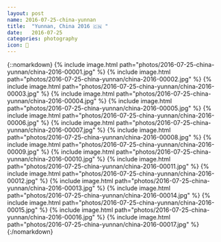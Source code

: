 ```yaml
---
layout: post
name: 2016-07-25-china-yunnan
title:  "Yunnan, China 2016 🇨🇳 "
date:   2016-07-25
categories: photography
icon: 📸
---
```


{::nomarkdown}
{% include image.html path="photos/2016-07-25-china-yunnan/china-2016-00001.jpg" %}
{% include image.html path="photos/2016-07-25-china-yunnan/china-2016-00002.jpg" %}
{% include image.html path="photos/2016-07-25-china-yunnan/china-2016-00003.jpg" %}
{% include image.html path="photos/2016-07-25-china-yunnan/china-2016-00004.jpg" %}
{% include image.html path="photos/2016-07-25-china-yunnan/china-2016-00005.jpg" %}
{% include image.html path="photos/2016-07-25-china-yunnan/china-2016-00006.jpg" %}
{% include image.html path="photos/2016-07-25-china-yunnan/china-2016-00007.jpg" %}
{% include image.html path="photos/2016-07-25-china-yunnan/china-2016-00008.jpg" %}
{% include image.html path="photos/2016-07-25-china-yunnan/china-2016-00009.jpg" %}
{% include image.html path="photos/2016-07-25-china-yunnan/china-2016-00010.jpg" %}
{% include image.html path="photos/2016-07-25-china-yunnan/china-2016-00011.jpg" %}
{% include image.html path="photos/2016-07-25-china-yunnan/china-2016-00012.jpg" %}
{% include image.html path="photos/2016-07-25-china-yunnan/china-2016-00013.jpg" %}
{% include image.html path="photos/2016-07-25-china-yunnan/china-2016-00014.jpg" %}
{% include image.html path="photos/2016-07-25-china-yunnan/china-2016-00015.jpg" %}
{% include image.html path="photos/2016-07-25-china-yunnan/china-2016-00016.jpg" %}
{% include image.html path="photos/2016-07-25-china-yunnan/china-2016-00017.jpg" %}
{:/nomarkdown}
